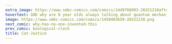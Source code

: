 ```yaml
---
extra_image: https://www.smbc-comics.com/comics/1449766093-20151210after.png
hovertext: GOD why are 8 year olds always talking about quantum mechanics?
image: https://www.smbc-comics.com/comics/1450403659-20151210.png
next_comic: why-has-no-one-invented-this
prev_comic: biological-clock
title: Cat-Justice
---
```


